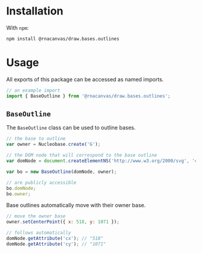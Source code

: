 # Installation

With `npm`:

```
npm install @rnacanvas/draw.bases.outlines
```

# Usage

All exports of this package can be accessed as named imports.

```javascript
// an example import
import { BaseOutline } from '@rnacanvas/draw.bases.outlines';
```

## `BaseOutline`

The `BaseOutline` class can be used to outline bases.

```javascript
// the base to outline
var owner = Nucleobase.create('G');

// the DOM node that will correspond to the base outline
var domNode = document.createElementNS('http://www.w3.org/2000/svg', 'circle');

var bo = new BaseOutline(domNode, owner);

// are publicly accessible
bo.domNode;
bo.owner;
```

Base outlines automatically move with their owner base.

```javascript
// move the owner base
owner.setCenterPoint({ x: 518, y: 1071 });

// follows automatically
domNode.getAttribute('cx'); // "518"
domNode.getAttribute('cy'); // "1071"
```
